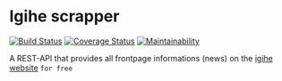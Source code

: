 # Igihe scrapper

[![Build Status](https://travis-ci.org/RedJanvier/scrap-igihe.svg?branch=develop)](https://travis-ci.org/RedJanvier/scrap-igihe)
[![Coverage Status](https://coveralls.io/repos/github/RedJanvier/scrap-igihe/badge.svg?branch=master)](https://coveralls.io/github/RedJanvier/scrap-igihe?branch=master)
[![Maintainability](https://api.codeclimate.com/v1/badges/c74c048c9917791736ab/maintainability)](https://codeclimate.com/github/RedJanvier/scrap-igihe/maintainability)

A REST-API that provides all frontpage informations (news) on the [igihe website](http://igihe.com) `for free`
